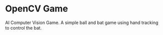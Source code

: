 # OpenCV Game
 AI Computer Vision Game. A simple ball and bat game using hand tracking to control the bat.
